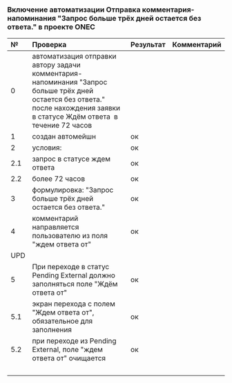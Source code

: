 ### Включение автоматизации Отправка комментария-напоминания "Запрос больше трёх дней остается без ответа." в проекте ONEC

|№|Проверка|Результат|Комментарий|
|:-|:-|:-|:-|
|0 |автоматизация отправки автору задачи комментария-напоминания "Запрос больше трёх дней остается без ответа." после нахождения заявки в статусе Ждём ответа  в течение 72 часов | | |
|1 |создан автомейшн |ок | |
|2 |условия:|ок | |
|2.1 |запрос в статусе ждем ответа |ок | |
|2.2 |более 72 часов |ок | |
|3 |формулировка: "Запрос больше трёх дней остается без ответа." |ок | |
|4 |комментарий направляется пользователю из поля "ждем ответа от"|ок | |
|UPD| | | |
|5 |При переходе в статус Pending External должно заполняться поле "Ждём ответа от"|ок | |
|5.1 |экран перехода с полем "Ждем ответа от", обязательное для заполнения |ок | |
|5.2 |при переходе из Pending External, поле "ждем ответа от" очищается|ок| |
| | | | |
